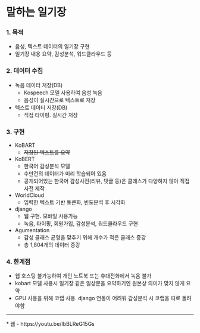 # 말하는 일기장
### 1. 목적
* 음성, 텍스트 데이터의 일기장 구현
* 일기장 내용 요약, 감성분석, 워드클라우드 등

### 2. 데이터 수집
* 녹음 데이터 저장(DB)
    * Kospeech 모델 사용하여 음성 녹음
    * 음성이 실시간으로 텍스트로 저장
* 텍스트 데이터 저장(DB)
    * 직접 타이핑. 실시간 저장

### 3. 구현
* KoBART
    * ~~저장된 텍스트를 요약~~
* KoBERT
    * 한국어 감성분석 모델
    * 수만건의 데이터가 미리 학습되어 있음
    * 공개되어있는 한국어 감성사전(리뷰, 댓글 등)은 클래스가 다양하지 않아 직접 사전 제작
* WorldCloud
    * 입력한 텍스트 기반 토큰화, 빈도분석 후 시각화
* django
    * 웹 구현. 모바일 사용가능
    * 녹음, 타이핑, 회원가입, 감성분석, 워드클라우드 구현
* Agumentation
    * 감성 클래스 균형을 맞추기 위해 개수가 적은 클래스 증강
    * 총 1,804개의 데이터 증강

### 4. 한계점
* 웹 호스팅 불가능하여 개인 노트북 또는 휴대전화에서 녹음 불가
* kobart 모델 사용시 일기장 같은 일상문을 요약하기엔 원본상 의미가 맞지 않게 요약
* GPU 사용을 위해 코랩 사용. django 연동이 어려워 감성분석 시 코랩을 따로 돌려야함 

<hr/>
* 웹 
   - https://youtu.be/IbBLReG15Gs




